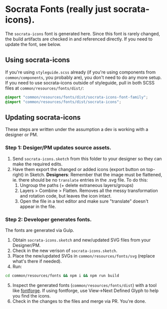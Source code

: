 # Socrata Fonts (really just socrata-icons).

The `socrata-icons` font is generated here. Since this font is rarely changed, the
build artifacts are checked in and referenced directly. If you need to update the
font, see below.

## Using socrata-icons

If you're using `styleguide.scss` already (if you're using components from `common/components`, you probably
are), you don't need to do any more setup. If you need to use socrata-icons outside of styleguide, pull in
both SCSS files at `common/resources/fonts/dist/`:

```scss
@import "common/resources/fonts/dist/socrata-icons-font-family";
@import "common/resources/fonts/dist/socrata-icons";
```

## Updating socrata-icons

These steps are written under the assumption a dev is working with a designer or PM.

### Step 1: Desiger/PM updates source assets.

1. Send `socrata-icons.sketch` from this folder to your designer so they can make the required edits.
2. Have them export the changed or added icons (export button on top-right) in Sketch.
   **Designers**: Remember that the image must be flattened, ie. there should be no `translate` entries in the .svg file.
   To do this:
   1. Ungroup the paths (+ delete extraneous layers/groups)
   2. Layers > Combine > Flatten. Removes all the messy transformation and rotation code, but leaves the icon intact.
   3. Open the file in a text editor and make sure "translate" doesn't appear in the file.


### Step 2: Developer generates fonts.

The fonts are generated via Gulp.

1. Obtain `socrata-icons.sketch` and new/updated SVG files from your Designer/PM.
2. Check in the new verison of `socrata-icons.sketch`.
3. Place the new/updated SVGs in `common/resources/fonts/svg` (replace
what's there if needed).
4. Run:
```sh
cd common/resources/fonts && npm i && npm run build
```
5. Inspect the generated fonts (`common/resources/fonts/dist`) with a tool like
[fontforge](https://fontforge.github.io/). If using fontforge, use View->Next Defined Glyph
to help you find the icons.
6. Check in the changes to the files and merge via PR. You're done.
